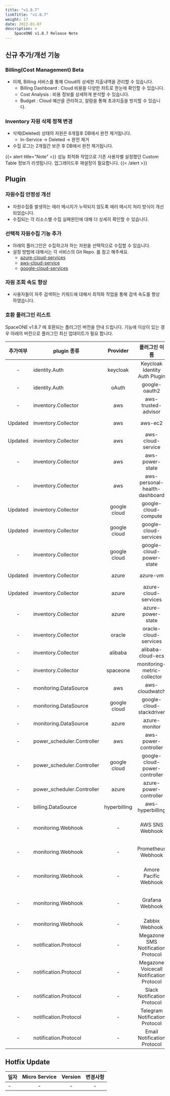 ```yaml
---
title: "v1.8.7"
linkTitle: "v1.8.7"
weight: 17
date: 2022-01-07
description: >
    SpaceONE v1.8.7 Release Note
---
```


## 신규 추가/개선 기능

### Billing(Cost Management) Beta
- 이제, Billing 서비스를 통해 Cloud의 상세한 지출내역을 관리할 수 있습니다.
  - Billing Dashboard : Cloud 비용을 다양한 차트로 한눈에 확인할 수 있습니다.
  - Cost Analysis : 비용 정보를 상세하게 분석할 수 있습니다.
  - Budget : Cloud 예산을 관리하고, 알람을 통해 초과지출을 방지할 수 있습니다.  

### Inventory 자원 삭제 정책 변경
  - 삭제(Deleted) 상태의 자원은 6개월후 DB에서 완전 제거됩니다.   
    - In-Service -> Deleted -> 완전 제거
  - 수집 로그는 2개월간 보관 후 DB에서 완전 제거됩니다.  
  
{{< alert title="Note" >}}
성능 최적화 작업으로 기존 사용자별 설정했던 Custom Table 정보가 리셋됩니다. 업그레이드후 재설정이 필요합니다.
{{< /alert >}}

## Plugin

### 자원수집 안정성 개선
  - 자원수집중 발생하는 에러 메시지가 누락되지 않도록 에러 메시지 처리 방식이 개선 되었습니다.
  - 수집되는 각 리소스별 수집 실패원인에 대해 더 상세히 확인할 수 있습니다. 

### 선택적 자원수집 기능 추가
  - 아래의 플러그인은 수집하고자 하는 자원을 선택적으로 수집할 수 있습니다. 
  - 설정 방법에 대해서는 각 서비스의 Git Repo. 를 참고 해주세요.
    - [azure-cloud-services](https://github.com/cloudforet-io/plugin-azure-cloud-service-inven-collector#options)
    - [aws-cloud-service](https://github.com/cloudforet-io/plugin-aws-cloud-service-inven-collector#options)
    - [google-cloud-services](https://github.com/cloudforet-io/plugin-google-cloud-service-inven-collector#options)

### 자원 조회 속도 향상
  - 사용자들이 자주 검색하는 키워드에 대해서 최적화 작업을 통해 검색 속도를 향상 하였습니다. 



### 호환 플러그인 리스트

SpaceONE v1.8.7 에 호환되는 플러그인 버전을 안내 드립니다.
기능에 이상이 있는 경우 아래의 버전으로 플러그인 최신 업데이트가 필요 합니다.

|  추가여부   | plugin 종류                  |   Provider   |                 플러그인 이름                  |               plugin_id                | version |
|:-------:|----------------------------|:------------:|:----------------------------------------:|:--------------------------------------:|:-------:|
|    -    | identity.Auth              |   keycloak   |      Keycloak Identity Auth Plugin       |     plugin-keycloak-identity-auth      |  v1.2   |
|    -    | identity.Auth              |    oAuth     |              google-oauth2               |          plugin-e6b1b0bbacc6           |  v1.1   |
|    -    | inventory.Collector        |     aws      |           aws-trusted-advisor            |          plugin-eb120a41bb8d           |  v1.4   |
| Updated | inventory.Collector        |     aws      |                 aws-ec2                  |          plugin-49f224ef6d36           |  v1.12  |
| Updated | inventory.Collector        |     aws      |            aws-cloud-service             |          plugin-54487559e402           |  v1.12  |
|    -    | inventory.Collector        |     aws      |             aws-power-state              |          plugin-516babd3637c           |  v1.6   |
|    -    | inventory.Collector        |     aws      |      aws-personal-health-dashboard       |          plugin-986155af217b           |  v1.4   |
| Updated | inventory.Collector        | google cloud |           google-cloud-compute           |          plugin-13c3051967ce           | v1.3.0  |
| Updated | inventory.Collector        | google cloud |          google-cloud-services           |          plugin-87dc35ecb550           | v1.3.0  |
|    -    | inventory.Collector        | google cloud |         google-cloud-power-state         |          plugin-11f322fa4106           | v1.1.3  |
| Updated | inventory.Collector        |    azure     |                 azure-vm                 |          plugin-c1104066ca52           | v1.2.4  |
| Updated | inventory.Collector        |    azure     |           azure-cloud-services           |          plugin-6fec638f139c           | v1.2.13 |
|    -    | inventory.Collector        |    azure     |            azure-power-state             |          plugin-d7a1d8670488           | v1.0.3  |
|    -    | inventory.Collector        |    oracle    |          oracle-cloud-services           |                  N/A                   |         |
|    -    | inventory.Collector        |   alibaba    |            alibaba-cloud-ecs             |                  N/A                   |         |
|    -    | inventory.Collector        |   spaceone   |       monitoring-metric-collector        |          plugin-023782c156cf           | v1.2.4  |
|    -    | monitoring.DataSource      |     aws      |              aws-cloudwatch              |          plugin-41782f6158bb           | v1.1.4  |
|    -    | monitoring.DataSource      | google cloud |         google-cloud-stackdriver         |          plugin-57773973639a           | v1.0.7  |
|    -    | monitoring.DataSource      |    azure     |              azure-monitor               |          plugin-c6c14566298c           | v1.0.4  |
|    -    | power_scheduler.Controller |     aws      |           aws-power-controller           |          plugin-5cd621a04f04           | v1.4.4  |
|    -    | power_scheduler.Controller | google cloud |      google-cloud-power-controller       |          plugin-982ca2693f39           | v1.1.4  |
|    -    | power_scheduler.Controller |    azure     |          azure-power-controller          |                  N/A                   | v1.0.1  |
|    -    | billing.DataSource         | hyperbilling |             aws-hyperbilling             |          plugin-b60505e70f9d           | v1.0.2  |
|    -    | monitoring.Webhook         |      -       |             AWS SNS Webhook              |   plugin-aws-sns-monitoring-webhook    |  v1.1   |
|    -    | monitoring.Webhook         |      -       |            Prometheus Webhook            |     plugin-prometheus-mon-webhook      | v1.0.2  |
|    -    | monitoring.Webhook         |      -       |          Amore Pacific Webhook           | plugin-amorepacific-monitoring-webhook | v1.1.1  |
|    -    | monitoring.Webhook         |      -       |             Grafana Webhook              |   plugin-grafana-monitoring-webhook    | v1.0.4  |
|    -    | monitoring.Webhook         |      -       |              Zabbix Webhook              |       plugin-zabbix-mon-webhook        |  v1.0   |
|    -    | notification.Protocol      |      -       |    Megazone SMS Notification Protocol    |    plugin-sms-notification-protocol    | v1.0.2  |
|    -    | notification.Protocol      |      -       | Megazone Voicecall Notification Protocol | plugin-voicecall-notification-protocol | v1.0.4  |
|    -    | notification.Protocol      |      -       |       Slack Notification Protocol        |      slack-notification-protocol       | v1.0.3  |
|    -    | notification.Protocol      |      -       |      Telegram Notification Protocol      |     plugin-telegram-noti-protocol      | v1.0.2  |
|    -    | notification.Protocol      |      -       |       Email Notification Protocol        |       plugin-email-noti-protocol       | v1.0.1  |




## Hotfix Update
|일자|Micro Service|Version|변경사항|
|---|:---:|:---:|:---:|
|-|-|-|-|



